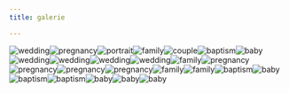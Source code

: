 ```yaml
---
title: galerie

---
```

![wedding](../photos/wedding001.jpg)![pregnancy](../photos/pregnancy001.jpg)![portrait](../photos/portrait001.jpg)![family](../photos/family001.jpg)![couple](../photos/couple001.jpg)![baptism](../photos/baptism001.jpg)![baby](../photos/baby001.jpg)![wedding](../photos/wedding002.jpg)![wedding](../photos/wedding003.jpg)![wedding](../photos/wedding004.jpg)![wedding](../photos/wedding005.jpg)![family](../photos/mother-and-daughter-g8a5247883_1920.jpg)![pregnancy](../photos/pregnant-gf54aec715_1920.jpg)![pregnancy](../photos/woman-gd4a53fef9_1920.jpg)![pregnancy](../photos/pregnant-g52ff0c1f0_1920.jpg)![pregnancy](../photos/pregnancy-g9c73cf1f3_1920.jpg)![family](../photos/family-gf6cce0e53_1920.jpg)![family](../photos/family-g89dd467e0_1920.jpg)![baptism](../photos/shoes-g2f86f3724_1920.jpg)![baby](../photos/baby-g4e4b3ad81_1920.jpg)![baptism](../photos/christening-g4b7e2ff2c_1920.jpg)![baptism](../photos/christening-gd77dbe560_1920.jpg)![baby](../photos/twins-gf7bd36af0_1920.jpg)![baby](../photos/feet-g4d7297169_1920.jpg)![baby](../photos/baby-g52538fc77_1920.jpg)
